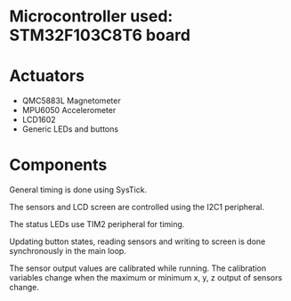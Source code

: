 # Microcontroller used: STM32F103C8T6 board

# Actuators
- QMC5883L Magnetometer
- MPU6050 Accelerometer
- LCD1602
- Generic LEDs and buttons

# Components
General timing is done using SysTick.

The sensors and LCD screen are controlled using the I2C1 peripheral.

The status LEDs use TIM2 peripheral for timing.

Updating button states, reading sensors and writing to screen is done synchronously in the main loop.

The sensor output values are calibrated while running. The calibration variables change when the maximum or minimum x, y, z output of sensors change.
